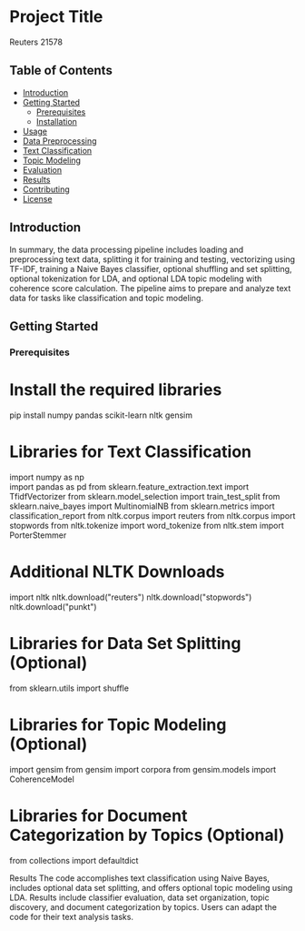 
# Project Title

Reuters 21578

## Table of Contents

- [Introduction](#introduction)
- [Getting Started](#getting-started)
  - [Prerequisites](#prerequisites)
  - [Installation](#installation)
- [Usage](#usage)
- [Data Preprocessing](#data-preprocessing)
- [Text Classification](#text-classification)
- [Topic Modeling](#topic-modeling)
- [Evaluation](#evaluation)
- [Results](#results)
- [Contributing](#contributing)
- [License](#license)

## Introduction

In summary, the data processing pipeline includes loading and preprocessing text data, splitting it for training and testing, vectorizing using TF-IDF, training a Naive Bayes classifier, optional shuffling and set splitting, optional tokenization for LDA, and optional LDA topic modeling with coherence score calculation. The pipeline aims to prepare and analyze text data for tasks like classification and topic modeling.

## Getting Started

### Prerequisites

# Install the required libraries
pip install numpy pandas scikit-learn nltk gensim

# Libraries for Text Classification
import numpy as np <br>
import pandas as pd
from sklearn.feature_extraction.text import TfidfVectorizer
from sklearn.model_selection import train_test_split
from sklearn.naive_bayes import MultinomialNB
from sklearn.metrics import classification_report
from nltk.corpus import reuters
from nltk.corpus import stopwords
from nltk.tokenize import word_tokenize
from nltk.stem import PorterStemmer

# Additional NLTK Downloads
import nltk
nltk.download("reuters")
nltk.download("stopwords")
nltk.download("punkt")

# Libraries for Data Set Splitting (Optional)
from sklearn.utils import shuffle

# Libraries for Topic Modeling (Optional)
import gensim
from gensim import corpora
from gensim.models import CoherenceModel

# Libraries for Document Categorization by Topics (Optional)
from collections import defaultdict


Results
The code accomplishes text classification using Naive Bayes, includes optional data set splitting, and offers optional topic modeling using LDA. Results include classifier evaluation, data set organization, topic discovery, and document categorization by topics. Users can adapt the code for their text analysis tasks.

